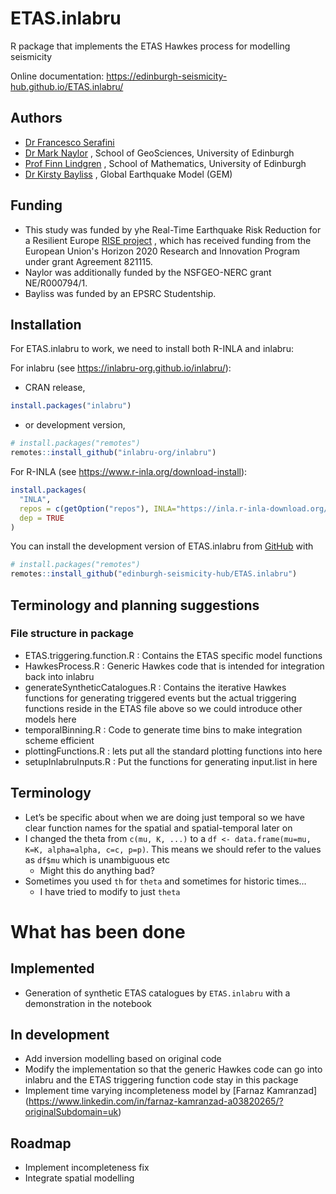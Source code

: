 
<!-- README.md is generated from README.Rmd. Please edit that file -->

# ETAS.inlabru

<!-- badges: start -->
<!-- badges: end -->

R package that implements the ETAS Hawkes process for modelling
seismicity

Online documentation:
<https://edinburgh-seismicity-hub.github.io/ETAS.inlabru/>

## Authors

- [Dr Francesco Serafini](https://scholar.google.com/citations?user=NVDOxTcAAAAJ&hl=en)
- [Dr Mark Naylor](https://blogs.ed.ac.uk/mnaylor/) , School of GeoSciences, University of Edinburgh
- [Prof Finn Lindgren](https://www.maths.ed.ac.uk/~flindgre/) , School of Mathematics, University of Edinburgh
- [Dr Kirsty Bayliss](https://www.linkedin.com/in/kirsty-bayliss-9a6604a1/?originalSubdomain=uk) , Global Earthquake Model (GEM)

## Funding

- This study was funded by yhe Real-Time Earthquake Risk Reduction for a Resilient Europe [RISE project](http://www.rise-eu.org/home/) , which has received funding from the European Union's Horizon 2020 Research and Innovation Program under grant Agreement 821115. 
- Naylor was additionally funded by the NSFGEO-NERC grant NE/R000794/1. 
- Bayliss was funded by an EPSRC Studentship.

## Installation

For ETAS.inlabru to work, we need to install both R-INLA and inlabru:

For inlabru (see <https://inlabru-org.github.io/inlabru/>):

- CRAN release,

``` r
install.packages("inlabru")
```

- or development version,

``` r
# install.packages("remotes")
remotes::install_github("inlabru-org/inlabru")
```

For R-INLA (see <https://www.r-inla.org/download-install>):

``` r
install.packages(
  "INLA",
  repos = c(getOption("repos"), INLA="https://inla.r-inla-download.org/R/testing"),
  dep = TRUE
)
```

You can install the development version of ETAS.inlabru from
[GitHub](https://github.com/) with

``` r
# install.packages("remotes")
remotes::install_github("edinburgh-seismicity-hub/ETAS.inlabru")
```

## Terminology and planning suggestions

### File structure in package

- ETAS.triggering.function.R : Contains the ETAS specific model
  functions
- HawkesProcess.R : Generic Hawkes code that is intended for integration
  back into inlabru
- generateSyntheticCatalogues.R : Contains the iterative Hawkes
  functions for generating triggered events but the actual triggering
  functions reside in the ETAS file above so we could introduce other
  models here
- temporalBinning.R : Code to generate time bins to make integration
  scheme efficient
- plottingFunctions.R : lets put all the standard plotting functions
  into here
- setupInlabruInputs.R : Put the functions for generating input.list in
  here

## Terminology

- Let’s be specific about when we are doing just temporal so we have
  clear function names for the spatial and spatial-temporal later on
- I changed the theta from `c(mu, K, ...)` to a
  `df <- data.frame(mu=mu, K=K, alpha=alpha, c=c, p=p)`. This means we
  should refer to the values as `df$mu` which is unambiguous etc
  - Might this do anything bad?
- Sometimes you used `th` for `theta` and sometimes for historic times…
  - I have tried to modify to just `theta`

# What has been done

## Implemented

- Generation of synthetic ETAS catalogues by `ETAS.inlabru` with a
  demonstration in the notebook

## In development

- Add inversion modelling based on original code
- Modify the implementation so that the generic Hawkes code can go into
  inlabru and the ETAS triggering function code stay in this package
- Implement time varying incompleteness model by [Farnaz Kamranzad] (https://www.linkedin.com/in/farnaz-kamranzad-a03820265/?originalSubdomain=uk)

## Roadmap

- Implement incompleteness fix
- Integrate spatial modelling
